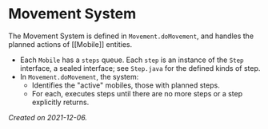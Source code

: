# Movement System

The Movement System is defined in `Movement.doMovement`, and handles the planned actions of [[Mobile]] entities.

- Each `Mobile` has a `steps` queue.  Each `step` is an instance of the `Step` interface, a sealed interface; see `Step.java` for the defined kinds of step.
- In `Movement.doMovement`, the system:
	- Identifies the "active" mobiles, those with planned steps.
	- For each, executes steps until there are no more steps or a step explicitly returns.

_Created on 2021-12-06._